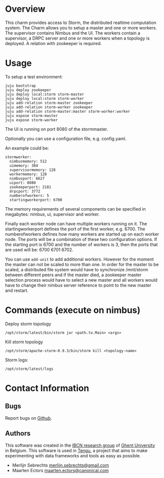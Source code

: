 # Overview

This charm provides access to Storm, the distributed realtime computation system. The Charm allows you
to setup a master and one or more workers. The supervisor contains Nimbus and the UI.
The workers contain a supervisor, a DRPC server and one or more workers when a topology is deployed.
A relation with zookeeper is required.

# Usage

To setup a test environment:

    juju bootstrap
    juju deploy zookeeper
    juju deploy local:storm storm-master
    juju deploy local:storm storm-worker
    juju add-relation storm-master zookeeper
    juju add-relation storm-worker zookeeper
    juju add-relation storm-master:master storm-worker:worker
    juju expose storm-master
    juju expose storm-worker

The UI is running on port 8080 of the stormmaster.

Optionally you can use a configuration file, e.g. config.yaml.

An example could be:

    stormworker:
      nimbusmemory: 512
      uimemory: 384
      supervisormemory: 128
      workermemory: 128
      nimbusport: 6627
      uiport: 8080
      zookeeperport: 2181
      drpcport: 3772
      numberofworkers: 5
      startingworkerport: 6700

The memory requirements of several components can be specified in
megabytes: nimbus, ui, supervisor and worker.

Finally each worker node can have multiple workers running on it.
The startingworkerport defines the port of the first worker, e.g. 6700.
The numberofworkers defines how many workers are started up on each worker
node. The ports will be a combination of these two configuration options.
If the starting port is 6700 and the number of workers is 3, then the ports
that are used will be: 6700 6701 6702.

You can use `add-unit` to add additional workers. However for the moment the
master can not be scaled to more than one. In order for the master to be scaled,
a distributed file system would have to synchronize /mnt/storm between different
peers and if the master died, a zookeeper master selection process would have to
select a new master and all workers would have to change their nimbus server
reference to point to the new master and restart.

# Commands (execute on nimbus)

Deploy storm topology

    /opt/storm/latest/bin/storm jar <path.to.Main> <args>

Kill storm topology

    /opt/storm/apache-storm-0.9.3/bin/storm kill <topology-name>

Storm logs:

    /opt/storm/latest/logs

# Contact Information

## Bugs

Report bugs on [Github](https://github.com/IBCNServices/tengu-charms/issues).

## Authors

This software was created in the [IBCN research group](https://www.ibcn.intec.ugent.be/) of [Ghent University](http://www.ugent.be/en) in Belgium. This software is used in [Tengu](http://tengu.intec.ugent.be), a project that aims to make experimenting with data frameworks and tools as easy as possible.

 - Merlijn Sebrechts <merlijn.sebrechts@gmail.com>
 - Maarten Ectors <maarten.ectors@canonical.com>
